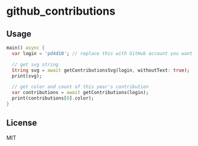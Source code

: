 # github_contributions

## Usage

```dart
main() async {
  var login = 'pd4d10'; // replace this with GitHub account you want

  // get svg string
  String svg = await getContributionsSvg(login, withoutText: true);
  print(svg);

  // get color and count of this year's contribution
  var contributions = await getContributions(login);
  print(contributions[0].color);
}

```

## License

MIT
